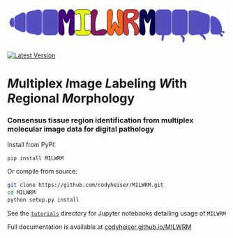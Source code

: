 ![alt text](data/milwrm_logo.jpg)

[![Latest Version][pypi-version]][pypi-url]

# *M*ultiplex *I*mage *L*abeling *W*ith *R*egional *M*orphology

### Consensus tissue region identification from multiplex molecular image data for digital pathology

Install from PyPI:

```sh
pip install MILWRM
```

Or compile from source:

```sh
git clone https://github.com/codyheiser/MILWRM.git
cd MILWRM
python setup.py install
```

See the [`tutorials`](tutorials) directory for Jupyter notebooks detailing usage of `MILWRM`

Full documentation is available at [codyheiser.github.io/MILWRM](codyheiser.github.io/MILWRM)

[pypi-version]: https://img.shields.io/pypi/v/MILWRM
[pypi-url]: https://pypi.python.org/pypi/MILWRM/
